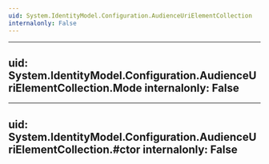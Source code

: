 ```yaml
---
uid: System.IdentityModel.Configuration.AudienceUriElementCollection
internalonly: False
---
```


---
uid: System.IdentityModel.Configuration.AudienceUriElementCollection.Mode
internalonly: False
---

---
uid: System.IdentityModel.Configuration.AudienceUriElementCollection.#ctor
internalonly: False
---

